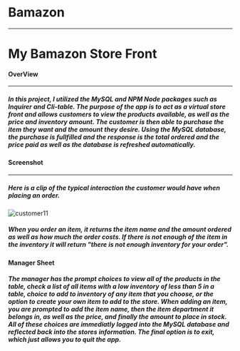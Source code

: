 
# Bamazon
-------------------------------------------------
# My Bamazon Store Front


#### OverView
-------------------------------------------------
##### In this project, I utilized the MySQL and NPM Node packages such as Inquirer and Cli-table. The purpose of the app is to act as a virtual store front and allows customers to view the products available, as well as the price and inventory amount. The customer is then able to purchase the item they want and the amount they desire. Using the MySQL database, the purchase is fullfilled and the response is the total ordered and the price paid as well as the database is refreshed automatically.

#### Screenshot
---------------------------------
##### Here is a clip of the typical interaction the customer would have when placing an order.

![customer11](https://user-images.githubusercontent.com/34924373/43660388-d9b549b0-972c-11e8-8afc-debb34c7913c.gif)


##### When you order an item, it returns the item name and the amount ordered as well as how much the order costs. If there is not enough of the item in the inventory it will return "there is not enough inventory for your order".


#### Manager Sheet

##### The manager has the prompt choices to view all of the products in the table, check a list of all items with a low inventory of less than 5 in a table, choice to add to inventory of any item that you choose, or the option to create your own item to add to the store. When adding an item, you are prompted to add the item name, then the item department it belongs in, as well as the price, and finally the amount to place in stock. All of these choices are immediatly logged into the MySQL database and reflected back into the stores information. The final option is to exit, which just allows you to quit the app.




